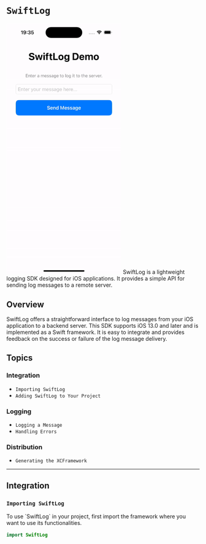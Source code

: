 # `SwiftLog`

<img src="./showcase.gif" alt="Showcase" width="300"/>

<!--@START_MENU_TOKEN@-->SwiftLog is a lightweight logging SDK designed for iOS applications. It provides a simple API for sending log messages to a remote server.<!--@END_MENU_TOKEN@-->

## Overview

<!--@START_MENU_TOKEN@-->SwiftLog offers a straightforward interface to log messages from your iOS application to a backend server. This SDK supports iOS 13.0 and later and is implemented as a Swift framework. It is easy to integrate and provides feedback on the success or failure of the log message delivery.<!--@END_MENU_TOKEN@-->

## Topics

### Integration

- `Importing SwiftLog`
- `Adding SwiftLog to Your Project`

### Logging

- `Logging a Message`
- `Handling Errors`

### Distribution

- `Generating the XCFramework`
  
---

## Integration

### `Importing SwiftLog`

<!--@START_MENU_TOKEN@-->To use `SwiftLog` in your project, first import the framework where you want to use its functionalities.<!--@END_MENU_TOKEN@-->

```swift
import SwiftLog
